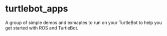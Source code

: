 turtlebot_apps
==============

A group of simple demos and exmaples to run on your TurtleBot to help you get started with ROS and TurtleBot.
